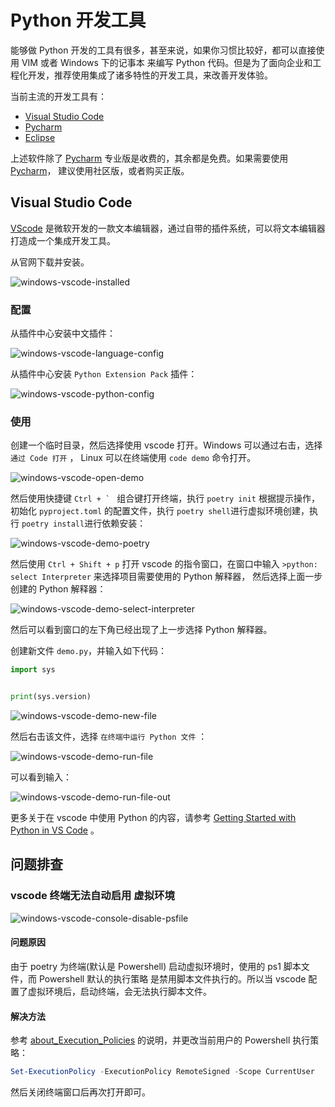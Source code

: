 # Python 开发工具

能够做 Python 开发的工具有很多，甚至来说，如果你习惯比较好，都可以直接使用 VIM 或者 Windows 下的记事本
来编写 Python 代码。但是为了面向企业和工程化开发，推荐使用集成了诸多特性的开发工具，来改善开发体验。

当前主流的开发工具有：

- [Visual Studio Code](https://code.visualstudio.com/)
- [Pycharm](https://www.jetbrains.com/pycharm/)
- [Eclipse](https://www.eclipse.org/downloads/)

上述软件除了 [Pycharm](https://www.jetbrains.com/pycharm/) 专业版是收费的，其余都是免费。如果需要使用 [Pycharm](https://www.jetbrains.com/pycharm/)，
建议使用社区版，或者购买正版。

## Visual Studio Code

[VScode](https://code.visualstudio.com/) 是微软开发的一款文本编辑器，通过自带的插件系统，可以将文本编辑器打造成一个集成开发工具。

从官网下载并安装。


![windows-vscode-installed](../assets/images/ides/windows-vscode-installed.jpg)

### 配置

从插件中心安装中文插件：

![windows-vscode-language-config](../assets/images/ides/windows-vscode-language-config.jpg)

从插件中心安装 `Python Extension Pack` 插件：

![windows-vscode-python-config](../assets/images/ides/windows-vscode-python-config.jpg)

### 使用

创建一个临时目录，然后选择使用 vscode 打开。Windows 可以通过右击，选择 `通过 Code 打开` ， Linux 可以在终端使用 `code demo` 命令打开。

![windows-vscode-open-demo](../assets/images/ides/windows-vscode-open-demo.jpg)

然后使用快捷键 ``Ctrl + ` `` 组合键打开终端，执行 `poetry init` 根据提示操作，初始化 `pyproject.toml` 的配置文件，执行 `poetry shell`进行虚拟环境创建，执行 `poetry install`进行依赖安装：

![windows-vscode-demo-poetry](../assets/images/ides/windows-vscode-demo-poetry.jpg)

然后使用 `Ctrl + Shift + p` 打开 vscode 的指令窗口，在窗口中输入 `>python: select Interpreter` 来选择项目需要使用的 Python 解释器，
然后选择上面一步创建的 Python 解释器：

![windows-vscode-demo-select-interpreter](../assets/images/ides/windows-vscode-demo-select-interpreter.jpg)

然后可以看到窗口的左下角已经出现了上一步选择 Python 解释器。

创建新文件 `demo.py`，并输入如下代码：

```python
import sys


print(sys.version)

```

![windows-vscode-demo-new-file](../assets/images/ides/windows-vscode-demo-new-file.jpg)

然后右击该文件，选择 `在终端中运行 Python 文件` ：

![windows-vscode-demo-run-file](../assets/images/ides/windows-vscode-demo-run-file.jpg)

可以看到输入：

![windows-vscode-demo-run-file-out](../assets/images/ides/windows-vscode-demo-run-file-out.jpg)

更多关于在 vscode 中使用 Python 的内容，请参考 [Getting Started with Python in VS Code](https://code.visualstudio.com/docs/python/python-tutorial) 。



## 问题排查

### vscode 终端无法自动启用 虚拟环境

![windows-vscode-console-disable-psfile](../assets/images/ides/windows-vscode-console-disable-psfile.jpg)

#### 问题原因

由于 poetry 为终端(默认是 Powershell) 启动虚拟环境时，使用的 ps1 脚本文件，而 Powershell 默认的执行策略
是禁用脚本文件执行的。所以当 vscode 配置了虚拟环境后，启动终端，会无法执行脚本文件。

#### 解决方法

参考 [about_Execution_Policies](https:/go.microsoft.com/fwlink/?LinkID=135170) 的说明，并更改当前用户的 Powershell 执行策略：

```powershell
Set-ExecutionPolicy -ExecutionPolicy RemoteSigned -Scope CurrentUser
```

然后关闭终端窗口后再次打开即可。

